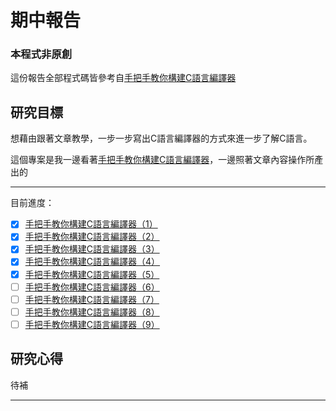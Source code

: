 # 期中報告

### 本程式非原創

這份報告全部程式碼皆參考自[手把手教你構建C語言編譯器][1]


## 研究目標
想藉由跟著文章教學，一步一步寫出C語言編譯器的方式來進一步了解C語言。

這個專案是我一邊看著[手把手教你構建C語言編譯器][1]，一邊照著文章內容操作所產出的  

-----
目前進度：  
- [x] [手把手教你構建C語言編譯器（1）][2]
- [x] [手把手教你構建C語言編譯器（2）][3]
- [x] [手把手教你構建C語言編譯器（3）][4]
- [x] [手把手教你構建C語言編譯器（4）][5]
- [x] [手把手教你構建C語言編譯器（5）][6]
- [ ] [手把手教你構建C語言編譯器（6）][7]
- [ ] [手把手教你構建C語言編譯器（7）][8]
- [ ] [手把手教你構建C語言編譯器（8）][9]
- [ ] [手把手教你構建C語言編譯器（9）][10]

## 研究心得
待補

-----
[1]:https://lotabout.me/2015/write-a-C-interpreter-0/
[2]:https://lotabout.me/2015/write-a-C-interpreter-1/
[3]:https://lotabout.me/2015/write-a-C-interpreter-2/
[4]:https://lotabout.me/2015/write-a-C-interpreter-3/
[5]:https://lotabout.me/2015/write-a-C-interpreter-4/
[6]:https://lotabout.me/2015/write-a-C-interpreter-5/
[7]:https://lotabout.me/2015/write-a-C-interpreter-6/
[8]:https://lotabout.me/2015/write-a-C-interpreter-7/
[9]:https://lotabout.me/2015/write-a-C-interpreter-8/
[10]:https://lotabout.me/2015/write-a-C-interpreter-9/
